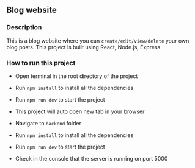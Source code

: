 ## Blog website

### Description

This is a blog website where you can `create/edit/view/delete` your own blog posts. This project is built using React, Node.js, Express.

### How to run this project

- Open terminal in the root directory of the project
- Run `npm install` to install all the dependencies
- Run `npm run dev` to start the project 
- This project will auto open new tab in your browser

- Navigate to `backend` folder
- Run `npm install` to install all the dependencies
- Run `npm run dev` to start the project
- Check in the console that the server is running on port 5000

